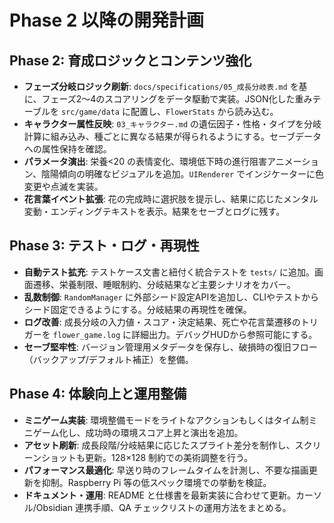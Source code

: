 # Phase 2 以降の開発計画

## Phase 2: 育成ロジックとコンテンツ強化
- **フェーズ分岐ロジック刷新**: `docs/specifications/05_成長分岐表.md` を基に、フェーズ2〜4のスコアリングをデータ駆動で実装。JSON化した重みテーブルを `src/game/data` に配置し、`FlowerStats` から読み込む。
- **キャラクター属性反映**: `03_キャラクター.md` の遺伝因子・性格・タイプを分岐計算に組み込み、種ごとに異なる結果が得られるようにする。セーブデータへの属性保持を確認。
- **パラメータ演出**: 栄養<20 の表情変化、環境低下時の進行阻害アニメーション、陰陽傾向の明確なビジュアルを追加。`UIRenderer` でインジケーターに色変更や点滅を実装。
- **花言葉イベント拡張**: 花の完成時に選択肢を提示し、結果に応じたメンタル変動・エンディングテキストを表示。結果をセーブとログに残す。

## Phase 3: テスト・ログ・再現性
- **自動テスト拡充**: テストケース文書と紐付く統合テストを `tests/` に追加。画面遷移、栄養制限、睡眠制約、分岐結果など主要シナリオをカバー。
- **乱数制御**: `RandomManager` に外部シード設定APIを追加し、CLIやテストからシード固定できるようにする。分岐結果の再現性を確保。
- **ログ改善**: 成長分岐の入力値・スコア・決定結果、死亡や花言葉遷移のトリガーを `flower_game.log` に詳細出力。デバッグHUDから参照可能にする。
- **セーブ堅牢性**: バージョン管理用メタデータを保存し、破損時の復旧フロー（バックアップ/デフォルト補正）を整備。

## Phase 4: 体験向上と運用整備
- **ミニゲーム実装**: 環境整備モードをライトなアクションもしくはタイム制ミニゲーム化し、成功時の環境スコア上昇と演出を追加。
- **アセット刷新**: 成長段階/分岐結果に応じたスプライト差分を制作し、スクリーンショットも更新。128×128 制約での美術調整を行う。
- **パフォーマンス最適化**: 早送り時のフレームタイムを計測し、不要な描画更新を抑制。Raspberry Pi 等の低スペック環境での挙動を検証。
- **ドキュメント・運用**: README と仕様書を最新実装に合わせて更新。カーソル/Obsidian 連携手順、QA チェックリストの運用方法をまとめる。
